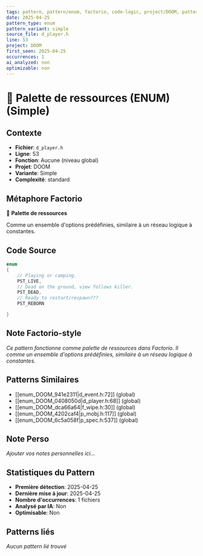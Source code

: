 ```yaml
---
tags: pattern, pattern/enum, factorio, code-logic, project/DOOM, pattern/variant/simple
date: 2025-04-25
pattern_type: enum
pattern_variant: simple
source_file: d_player.h
line: 53
project: DOOM
first_seen: 2025-04-25
occurrences: 1
ai_analyzed: non
optimizable: non
---
```


# 🔢 Palette de ressources (ENUM) (Simple)

## Contexte
- **Fichier**: `d_player.h`
- **Ligne**: 53
- **Fonction**: Aucune (niveau global)
- **Projet**: DOOM
- **Variante**: Simple
- **Complexité**: standard

## Métaphore Factorio
🔢 **Palette de ressources**

Comme un ensemble d'options prédéfinies, similaire à un réseau logique à constantes.

## Code Source
```c
enum
{
    // Playing or camping.
    PST_LIVE,
    // Dead on the ground, view follows killer.
    PST_DEAD,
    // Ready to restart/respawn???
    PST_REBORN		

}
```

## Note Factorio-style
*Ce pattern fonctionne comme palette de ressources dans Factorio. Il comme un ensemble d'options prédéfinies, similaire à un réseau logique à constantes.*

## Patterns Similaires
- [[enum_DOOM_941e2311|d_event.h:72]] (global)
- [[enum_DOOM_0408050d|d_player.h:68]] (global)
- [[enum_DOOM_dca66a64|f_wipe.h:30]] (global)
- [[enum_DOOM_4202caf4|p_mobj.h:117]] (global)
- [[enum_DOOM_6c5a058f|p_spec.h:537]] (global)

## Note Perso
*Ajouter vos notes personnelles ici...*

## Statistiques du Pattern
- **Première détection**: 2025-04-25
- **Dernière mise à jour**: 2025-04-25
- **Nombre d'occurrences**: 1 fichiers
- **Analysé par IA**: Non
- **Optimisable**: Non

## Patterns liés
*Aucun pattern lié trouvé*
